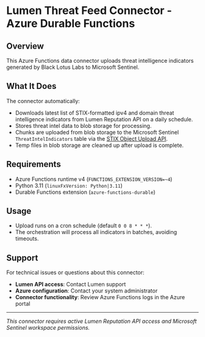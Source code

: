 # Lumen Threat Feed Connector - Azure Durable Functions

## Overview

This Azure Functions data connector uploads threat intelligence indicators generated by Black Lotus Labs to Microsoft Sentinel.

## What It Does

The connector automatically:

- Downloads latest list of STIX-formatted ipv4 and domain threat intelligence indicators from Lumen Reputation API on a daily schedule.
- Stores threat intel data to blob storage for processing.
- Chunks are uploaded from blob storage to the Microsoft Sentinel `ThreatIntelIndicators` table via the [STIX Object Upload API](https://learn.microsoft.com/en-us/azure/sentinel/stix-objects-api).
- Temp files in blob storage are cleaned up after upload is complete.

## Requirements

- Azure Functions runtime v4 (`FUNCTIONS_EXTENSION_VERSION=~4`)
- Python 3.11 (`linuxFxVersion: Python|3.11`)
- Durable Functions extension (`azure-functions-durable`)

## Usage

- Upload runs on a cron schedule (default `0 0 8 * * *`).
- The orchestration will process all indicators in batches, avoiding timeouts.

## Support

For technical issues or questions about this connector:

- **Lumen API access**: Contact Lumen support
- **Azure configuration**: Contact your system administrator
- **Connector functionality**: Review Azure Functions logs in the Azure portal

---

*This connector requires active Lumen Reputation API access and Microsoft Sentinel workspace permissions.*
